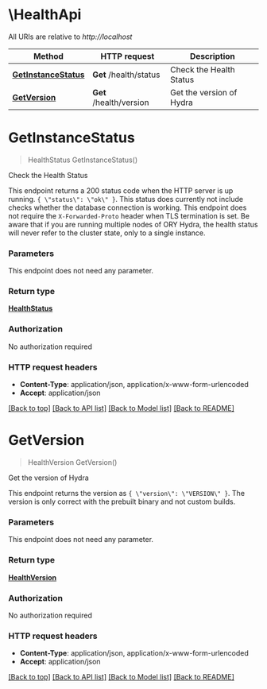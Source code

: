# \HealthApi

All URIs are relative to *http://localhost*

Method | HTTP request | Description
------------- | ------------- | -------------
[**GetInstanceStatus**](HealthApi.md#GetInstanceStatus) | **Get** /health/status | Check the Health Status
[**GetVersion**](HealthApi.md#GetVersion) | **Get** /health/version | Get the version of Hydra


# **GetInstanceStatus**
> HealthStatus GetInstanceStatus()

Check the Health Status

This endpoint returns a 200 status code when the HTTP server is up running. `{ \"status\": \"ok\" }`. This status does currently not include checks whether the database connection is working. This endpoint does not require the `X-Forwarded-Proto` header when TLS termination is set.  Be aware that if you are running multiple nodes of ORY Hydra, the health status will never refer to the cluster state, only to a single instance.


### Parameters
This endpoint does not need any parameter.

### Return type

[**HealthStatus**](healthStatus.md)

### Authorization

No authorization required

### HTTP request headers

 - **Content-Type**: application/json, application/x-www-form-urlencoded
 - **Accept**: application/json

[[Back to top]](#) [[Back to API list]](../README.md#documentation-for-api-endpoints) [[Back to Model list]](../README.md#documentation-for-models) [[Back to README]](../README.md)

# **GetVersion**
> HealthVersion GetVersion()

Get the version of Hydra

This endpoint returns the version as `{ \"version\": \"VERSION\" }`. The version is only correct with the prebuilt binary and not custom builds.


### Parameters
This endpoint does not need any parameter.

### Return type

[**HealthVersion**](healthVersion.md)

### Authorization

No authorization required

### HTTP request headers

 - **Content-Type**: application/json, application/x-www-form-urlencoded
 - **Accept**: application/json

[[Back to top]](#) [[Back to API list]](../README.md#documentation-for-api-endpoints) [[Back to Model list]](../README.md#documentation-for-models) [[Back to README]](../README.md)

